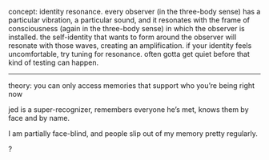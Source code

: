 concept: identity resonance. every observer (in the three-body sense) has a particular vibration, a particular sound, and it resonates with the frame of consciousness (again in the three-body sense) in which the observer is installed. the self-identity that wants to form around the observer will resonate with those waves, creating an amplification. if your identity feels uncomfortable, try tuning for resonance. often gotta get quiet before that kind of testing can happen.

---

theory: you can only access memories that support who you’re being right now

jed is a super-recognizer, remembers everyone he’s met, knows them by face and by name.

I am partially face-blind, and people slip out of my memory pretty regularly.

?
